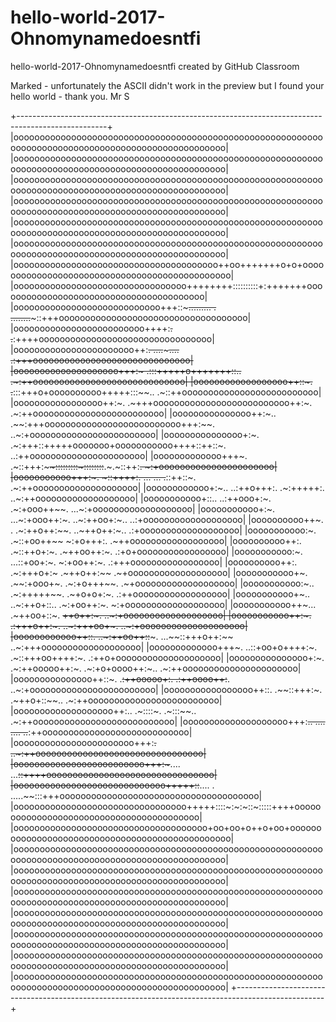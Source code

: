 
# hello-world-2017-Ohnomynamedoesntfi
hello-world-2017-Ohnomynamedoesntfi created by GitHub Classroom

Marked - unfortunately the ASCII didn't work in the preview but I found your hello world - thank you.  Mr S




+----------------------------------------------------------------------------------------------------+
|oooooooooooooooooooooooooooooooooooooooooooooooooooooooooooooooooooooooooooooooooooooooooooooooooooo|
|oooooooooooooooooooooooooooooooooooooooooooooooooooooooooooooooooooooooooooooooooooooooooooooooooooo|
|oooooooooooooooooooooooooooooooooooooooooooooooooooooooooooooooooooooooooooooooooooooooooooooooooooo|
|oooooooooooooooooooooooooooooooooooooooooooooooooooooooooooooooooooooooooooooooooooooooooooooooooooo|
|oooooooooooooooooooooooooooooooooooooooooooooooooooooooooooooooooooooooooooooooooooooooooooooooooooo|
|oooooooooooooooooooooooooooooooooooooooooooooooooooooooooooooooooooooooooooooooooooooooooooooooooooo|
|ooooooooooooooooooooooooooooooooooooooo++oo+++++++o+o+oooooooooooooooooooooooooooooooooooooooooooooo|
|ooooooooooooooooooooooooooooooooo++++++++::::::::::+:+++++++oooooooooooooooooooooooooooooooooooooooo|
|oooooooooooooooooooooooooooo+++::~~~......... . ........~~~::+++oooooooooooooooooooooooooooooooooooo|
|ooooooooooooooooooooooooo++++:~~.                          .~~:++++ooooooooooooooooooooooooooooooooo|
|ooooooooooooooooooooooo++:~~.       ....~~~~~~~~~~~....        .~~:+++oooooooooooooooooooooooooooooo|
|oooooooooooooooooooo+++:~         .~~:::+++++o+++++++::~~..       .~:++ooooooooooooooooooooooooooooo|
|oooooooooooooooooo++::~.      .~~:::+++o+oooooooooo+++++:::~~..     .~::++oooooooooooooooooooooooooo|
|ooooooooooooooooo++:~.      .~+++oooooooooooooooooooooooooo++:~.      .~:++ooooooooooooooooooooooooo|
|ooooooooooooooo++:~..     .~~:+++oooooooooooooooooooooooooo+++:~~.     ..~:+oooooooooooooooooooooooo|
|ooooooooooooooo+:~.     .~:+++::+++++ooooooo+ooooooooooo++++::++::~.     ..:++oooooooooooooooooooooo|
|ooooooooooooo+++~.    .~::+++:~~~~~~:::::::::~~~::::::::~~.~.~::++:~~.     ~:+oooooooooooooooooooooo|
|ooooooooooo+++:~.    ~::++++:.        ...          ...       .~~::++::~.   .~:++oooooooooooooooooooo|
|oooooooooooo+:~..  ..:++o+++:.                                .~:+++++:.   ..~:++ooooooooooooooooooo|
|ooooooooooo+::..  ..:++ooo+:~.                                .~:+ooo++~~. ...~:+ooooooooooooooooooo|
|ooooooooooo+:~. ...~:+ooo++:~.                                ..~:++oo+:~..  ..:+ooooooooooooooooooo|
|oooooooooo++~. . .~:++o++:~~.                                   ..~++o++:~..  .:+ooooooooooooooooooo|
|ooooooooooo:~.  .~::+oo++~~                                       ~:+o+++:.   .~++oooooooooooooooooo|
|oooooooooo++:.  .~::++o+:~.                                      .~++oo++:~.  .:+o+ooooooooooooooooo|
|ooooooooooo:~. ...::+oo+:~.                                       ~:+oo++:~.  .:+++ooooooooooooooooo|
|oooooooooo++:.  .~:+++o+:~                                       .~++o++:~~   .~+ooooooooooooooooooo|
|ooooooooooo+~.  .~~:+ooo+~.                                      .~:+o+++~~.  .~+ooooooooooooooooooo|
|ooooooooooo:~..  .~:+++++~~.                                     .~+o+o+:~.   .:++oooooooooooooooooo|
|ooooooooooo+~..  ..~:++o+::..                                   .~:+oo++:~.   ~:+ooooooooooooooooooo|
|ooooooooooo++~...  .~++oo+::~.                                 ~~++o++:~.   ..~:+ooooooooooooooooooo|
|ooooooooooo++:~.    .:+++o++:~.                             ..~:+++oo+~.   ..~:+oooooooooooooooooooo|
|oooooooooooo++::.   ..~:++oo++::~~~.                   ...~~::+++o++:~~   ..~:+++ooooooooooooooooooo|
|ooooooooooooo+++~.    ..::+oo+o++++:~.                .~::+++oo++++:~.    .:++o+oooooooooooooooooooo|
|ooooooooooooooo+:~.     .~:++ooooo++:~.              .~:+o+oooo++:~..    .~:++oooooooooooooooooooooo|
|ooooooooooooooo++::~.    .~~:++ooooo+:.              .:++oooo++:~~.    ..~:+oooooooooooooooooooooooo|
|ooooooooooooooooo++::.      .~~::+++:~.              .~++o+::~~..     .~:++ooooooooooooooooooooooooo|
|ooooooooooooooooooo++:..       .~::::~.              .~:::~~..      .~:++ooooooooooooooooooooooooooo|
|oooooooooooooooooooo+++:~~..     ....                  ....      ..~~:++oooooooooooooooooooooooooooo|
|ooooooooooooooooooooooo+++:~~.                                ..~:++oooooooooooooooooooooooooooooooo|
|ooooooooooooooooooooooooo+++:~~~....                     ...~~::++++oooooooooooooooooooooooooooooooo|
|ooooooooooooooooooooooooooooo+++++::~~....   .   .....~~:::+++oooooooooooooooooooooooooooooooooooooo|
|ooooooooooooooooooooooooooooooooo+++++::::~:~:~::~:::::++++ooooooooooooooooooooooooooooooooooooooooo|
|ooooooooooooooooooooooooooooooooooooo+oo+oo+o++o+oo+oooooooooooooooooooooooooooooooooooooooooooooooo|
|oooooooooooooooooooooooooooooooooooooooooooooooooooooooooooooooooooooooooooooooooooooooooooooooooooo|
|oooooooooooooooooooooooooooooooooooooooooooooooooooooooooooooooooooooooooooooooooooooooooooooooooooo|
|oooooooooooooooooooooooooooooooooooooooooooooooooooooooooooooooooooooooooooooooooooooooooooooooooooo|
|oooooooooooooooooooooooooooooooooooooooooooooooooooooooooooooooooooooooooooooooooooooooooooooooooooo|
|oooooooooooooooooooooooooooooooooooooooooooooooooooooooooooooooooooooooooooooooooooooooooooooooooooo|
|oooooooooooooooooooooooooooooooooooooooooooooooooooooooooooooooooooooooooooooooooooooooooooooooooooo|
|oooooooooooooooooooooooooooooooooooooooooooooooooooooooooooooooooooooooooooooooooooooooooooooooooooo|
+----------------------------------------------------------------------------------------------------+
